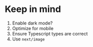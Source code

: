 # Keep in mind
1. Enable dark mode?
2. Optimize for mobile
3. Ensure Typescript types are correct
4. Use `next/image`